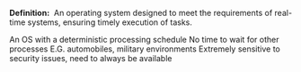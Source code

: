 **Definition:** 
 An operating system designed to meet the requirements of real-time systems, ensuring timely execution of tasks.

An OS with a deterministic processing schedule
No time to wait for other processes
E.G. automobiles, military environments
Extremely sensitive to security issues, need to always be available